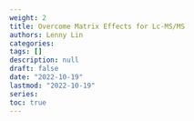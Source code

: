 ```yaml
---
weight: 2
title: Overcome Matrix Effects for Lc-MS/MS
authors: Lenny Lin
categories: 
tags: []
description: null
draft: false
date: "2022-10-19"
lastmod: "2022-10-19"
series: 
toc: true
---
```


<!--more-->

